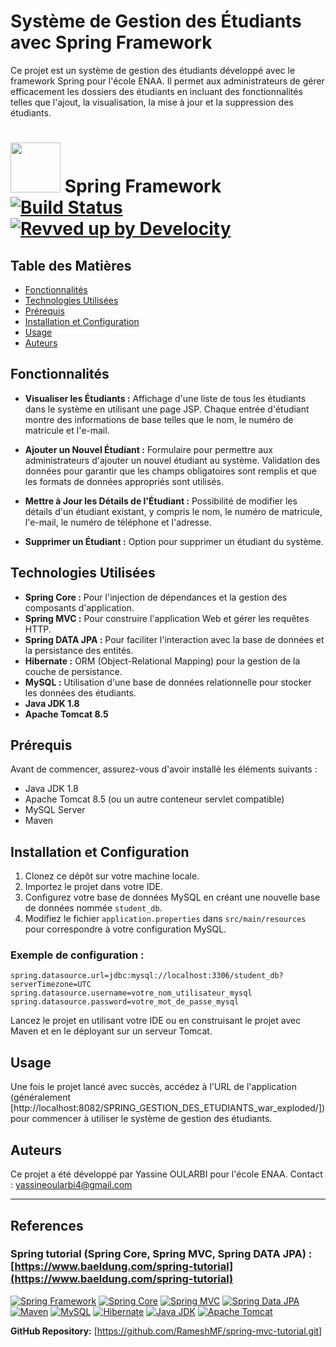 # Système de Gestion des Étudiants avec Spring Framework

Ce projet est un système de gestion des étudiants développé avec le framework Spring pour l'école ENAA. Il permet aux administrateurs de gérer efficacement les dossiers des étudiants en incluant des fonctionnalités telles que l'ajout, la visualisation, la mise à jour et la suppression des étudiants.

# <img src="https://raw.githubusercontent.com/spring-projects/spring-framework/main/framework-docs/src/docs/spring-framework.png" width="80" height="80"> Spring Framework [![Build Status](https://github.com/spring-projects/spring-framework/actions/workflows/build-and-deploy-snapshot.yml/badge.svg?branch=main)](https://github.com/spring-projects/spring-framework/actions/workflows/build-and-deploy-snapshot.yml?query=branch%3Amain) [![Revved up by Develocity](https://img.shields.io/badge/Revved%20up%20by-Develocity-06A0CE?logo=Gradle&labelColor=02303A)](https://ge.spring.io/scans?search.rootProjectNames=spring)

## Table des Matières

- [Fonctionnalités](#fonctionnalités)
- [Technologies Utilisées](#technologies-utilisées)
- [Prérequis](#prérequis)
- [Installation et Configuration](#installation-et-configuration)
- [Usage](#usage)
- [Auteurs](#auteurs)

## Fonctionnalités

- **Visualiser les Étudiants :** Affichage d'une liste de tous les étudiants dans le système en utilisant une page JSP. Chaque entrée d'étudiant montre des informations de base telles que le nom, le numéro de matricule et l'e-mail.

- **Ajouter un Nouvel Étudiant :** Formulaire pour permettre aux administrateurs d'ajouter un nouvel étudiant au système. Validation des données pour garantir que les champs obligatoires sont remplis et que les formats de données appropriés sont utilisés.

- **Mettre à Jour les Détails de l'Étudiant :** Possibilité de modifier les détails d'un étudiant existant, y compris le nom, le numéro de matricule, l'e-mail, le numéro de téléphone et l'adresse.

- **Supprimer un Étudiant :** Option pour supprimer un étudiant du système.

## Technologies Utilisées

- **Spring Core :** Pour l'injection de dépendances et la gestion des composants d'application.
- **Spring MVC :** Pour construire l'application Web et gérer les requêtes HTTP.
- **Spring DATA JPA :** Pour faciliter l'interaction avec la base de données et la persistance des entités.
- **Hibernate :** ORM (Object-Relational Mapping) pour la gestion de la couche de persistance.
- **MySQL :** Utilisation d'une base de données relationnelle pour stocker les données des étudiants.
- **Java JDK 1.8**
- **Apache Tomcat 8.5**

## Prérequis

Avant de commencer, assurez-vous d'avoir installé les éléments suivants :

- Java JDK 1.8
- Apache Tomcat 8.5 (ou un autre conteneur servlet compatible)
- MySQL Server
- Maven

## Installation et Configuration

1. Clonez ce dépôt sur votre machine locale.
2. Importez le projet dans votre IDE.
3. Configurez votre base de données MySQL en créant une nouvelle base de données nommée `student_db`.
4. Modifiez le fichier `application.properties` dans `src/main/resources` pour correspondre à votre configuration MySQL.

### Exemple de configuration :

```properties
spring.datasource.url=jdbc:mysql://localhost:3306/student_db?serverTimezone=UTC
spring.datasource.username=votre_nom_utilisateur_mysql
spring.datasource.password=votre_mot_de_passe_mysql
````
Lancez le projet en utilisant votre IDE ou en construisant le projet avec Maven et en le déployant sur un serveur Tomcat.

## Usage
Une fois le projet lancé avec succès, accédez à l'URL de l'application (généralement [http://localhost:8082/SPRING_GESTION_DES_ETUDIANTS_war_exploded/]) pour commencer à utiliser le système de gestion des étudiants.

## Auteurs
Ce projet a été développé par Yassine OULARBI pour l'école ENAA.
Contact : yassineoularbi4@gmail.com

---

## References
### Spring tutorial (Spring Core, Spring MVC, Spring DATA JPA) : [https://www.baeldung.com/spring-tutorial](https://www.baeldung.com/spring-tutorial)

[![Spring Framework](https://img.shields.io/badge/Spring%20Framework-6DB33F?style=for-the-badge&logo=spring&logoColor=white)](#) [![Spring Core](https://img.shields.io/badge/Spring%20Core-6DB33F?style=for-the-badge&logo=spring&logoColor=white)](#) [![Spring MVC](https://img.shields.io/badge/Spring%20MVC-6DB33F?style=for-the-badge&logo=spring&logoColor=white)](#) [![Spring Data JPA](https://img.shields.io/badge/Spring%20Data%20JPA-6DB33F?style=for-the-badge&logo=spring&logoColor=white)](#) [![Maven](https://img.shields.io/badge/Maven-C71A36?style=for-the-badge&logo=apache%20maven&logoColor=white)](#) [![MySQL](https://img.shields.io/badge/MySQL-4479A1?style=for-the-badge&logo=mysql&logoColor=white)](#) [![Hibernate](https://img.shields.io/badge/Hibernate-59666C?style=for-the-badge&logo=hibernate&logoColor=white)](#) [![Java JDK](https://img.shields.io/badge/Java%20JDK-007396?style=for-the-badge&logo=java&logoColor=white)](#) [![Apache Tomcat](https://img.shields.io/badge/Apache%20Tomcat-F8DC75?style=for-the-badge&logo=apache%20tomcat&logoColor=black)](#)


**GitHub Repository:** [https://github.com/RameshMF/spring-mvc-tutorial.git]
